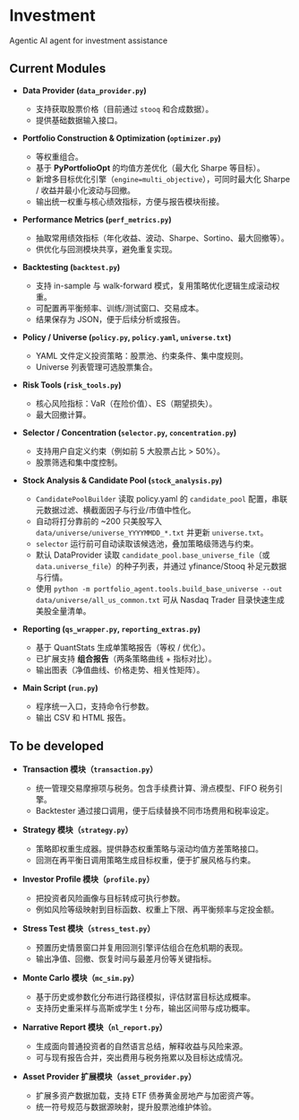 # Investment
Agentic AI agent for investment assistance

## Current Modules

- **Data Provider (`data_provider.py`)**  
  - 支持获取股票价格（目前通过 `stooq` 和合成数据）。  
  - 提供基础数据输入接口。  

- **Portfolio Construction & Optimization (`optimizer.py`)**  
  - 等权重组合。  
  - 基于 **PyPortfolioOpt** 的均值方差优化（最大化 Sharpe 等目标）。  
  - 新增多目标优化引擎（`engine=multi_objective`），可同时最大化 Sharpe / 收益并最小化波动与回撤。  
  - 输出统一权重与核心绩效指标，方便与报告模块衔接。  

- **Performance Metrics (`perf_metrics.py`)**  
  - 抽取常用绩效指标（年化收益、波动、Sharpe、Sortino、最大回撤等）。  
  - 供优化与回测模块共享，避免重复实现。  

- **Backtesting (`backtest.py`)**  
  - 支持 in-sample 与 walk-forward 模式，复用策略优化逻辑生成滚动权重。  
  - 可配置再平衡频率、训练/测试窗口、交易成本。  
  - 结果保存为 JSON，便于后续分析或报告。  

- **Policy / Universe (`policy.py`, `policy.yaml`, `universe.txt`)**  
  - YAML 文件定义投资策略：股票池、约束条件、集中度规则。  
  - Universe 列表管理可选股票集合。  

- **Risk Tools (`risk_tools.py`)**  
  - 核心风险指标：VaR（在险价值）、ES（期望损失）。  
  - 最大回撤计算。  

- **Selector / Concentration (`selector.py`, `concentration.py`)**  
  - 支持用户自定义约束（例如前 5 大股票占比 > 50%）。  
  - 股票筛选和集中度控制。  

- **Stock Analysis & Candidate Pool (`stock_analysis.py`)**  
  - `CandidatePoolBuilder` 读取 policy.yaml 的 `candidate_pool` 配置，串联元数据过滤、横截面因子与行业/市值中性化。  
  - 自动将打分靠前的 ~200 只美股写入 `data/universe/universe_YYYYMMDD_*.txt` 并更新 `universe.txt`。  
  - `selector` 运行前可自动读取该候选池，叠加策略级筛选与约束。  
  - 默认 DataProvider 读取 `candidate_pool.base_universe_file`（或 `data.universe_file`）的种子列表，并通过 yfinance/Stooq 补足元数据与行情。  
  - 使用 `python -m portfolio_agent.tools.build_base_universe --out data/universe/all_us_common.txt` 可从 Nasdaq Trader 目录快速生成美股全量清单。  

- **Reporting (`qs_wrapper.py`, `reporting_extras.py`)**  
  - 基于 QuantStats 生成单策略报告（等权 / 优化）。  
  - 已扩展支持 **组合报告**（两条策略曲线 + 指标对比）。  
  - 输出图表（净值曲线、价格走势、相关性矩阵）。  

- **Main Script (`run.py`)**  
  - 程序统一入口，支持命令行参数。  
  - 输出 CSV 和 HTML 报告。  

## To be developed

* **Transaction 模块（`transaction.py`）**  
  - 统一管理交易摩擦项与税务。包含手续费计算、滑点模型、FIFO 税务引擎。  
  - Backtester 通过接口调用，便于后续替换不同市场费用和税率设定。  

* **Strategy 模块（`strategy.py`）**  
  - 策略即权重生成器。提供静态权重策略与滚动均值方差策略接口。  
  - 回测在再平衡日调用策略生成目标权重，便于扩展风格与约束。  

* **Investor Profile 模块（`profile.py`）**  
  - 把投资者风险画像与目标转成可执行参数。  
  - 例如风险等级映射到目标函数、权重上下限、再平衡频率与定投金额。  

* **Stress Test 模块（`stress_test.py`）**  
  - 预置历史情景窗口并复用回测引擎评估组合在危机期的表现。  
  - 输出净值、回撤、恢复时间与最差月份等关键指标。  

* **Monte Carlo 模块（`mc_sim.py`）**  
  - 基于历史或参数化分布进行路径模拟，评估财富目标达成概率。  
  - 支持历史重采样与高斯或学生 t 分布，输出区间带与成功概率。  

* **Narrative Report 模块（`nl_report.py`）**  
  - 生成面向普通投资者的自然语言总结，解释收益与风险来源。  
  - 可与现有报告合并，突出费用与税务拖累以及目标达成情况。  

* **Asset Provider 扩展模块（`asset_provider.py`）**  
  - 扩展多资产数据加载，支持 ETF 债券黄金房地产与加密资产等。  
  - 统一符号规范与数据源映射，提升股票池维护体验。  

